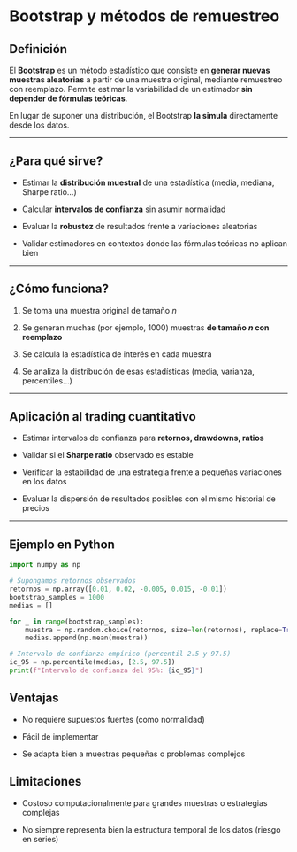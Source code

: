 # Bootstrap y métodos de remuestreo

## Definición

El **Bootstrap** es un método estadístico que consiste en **generar nuevas muestras aleatorias** a partir de una muestra original, mediante remuestreo con reemplazo. Permite estimar la variabilidad de un estimador **sin depender de fórmulas teóricas**.

En lugar de suponer una distribución, el Bootstrap **la simula** directamente desde los datos.

***

## ¿Para qué sirve?

* Estimar la **distribución muestral** de una estadística (media, mediana, Sharpe ratio…)

* Calcular **intervalos de confianza** sin asumir normalidad

* Evaluar la **robustez** de resultados frente a variaciones aleatorias

* Validar estimadores en contextos donde las fórmulas teóricas no aplican bien

***

## ¿Cómo funciona?

1. Se toma una muestra original de tamaño $n$

2. Se generan muchas (por ejemplo, 1000) muestras **de tamaño $n$ con reemplazo**

3. Se calcula la estadística de interés en cada muestra

4. Se analiza la distribución de esas estadísticas (media, varianza, percentiles…)

***

## Aplicación al trading cuantitativo

* Estimar intervalos de confianza para **retornos, drawdowns, ratios**

* Validar si el **Sharpe ratio** observado es estable

* Verificar la estabilidad de una estrategia frente a pequeñas variaciones en los datos

* Evaluar la dispersión de resultados posibles con el mismo historial de precios

***

## Ejemplo en Python

```python
import numpy as np

# Supongamos retornos observados
retornos = np.array([0.01, 0.02, -0.005, 0.015, -0.01])
bootstrap_samples = 1000
medias = []

for _ in range(bootstrap_samples):
    muestra = np.random.choice(retornos, size=len(retornos), replace=True)
    medias.append(np.mean(muestra))

# Intervalo de confianza empírico (percentil 2.5 y 97.5)
ic_95 = np.percentile(medias, [2.5, 97.5])
print(f"Intervalo de confianza del 95%: {ic_95}")

```
## Ventajas

* No requiere supuestos fuertes (como normalidad)

* Fácil de implementar

* Se adapta bien a muestras pequeñas o problemas complejos

## Limitaciones

* Costoso computacionalmente para grandes muestras o estrategias complejas

* No siempre representa bien la estructura temporal de los datos (riesgo en series)
